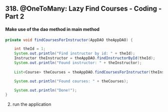 ## 318. @OneToMany: Lazy Find Courses - Coding - Part 2

#### Make use of the dao method in main method 

```java
private void findCoursesForInstructor(AppDAO theAppDAO) {

    int theId = 1;
    System.out.println("Find instructor by id: " + theId);
    Instructor theInstructor = theAppDAO.findInstructorById(theId);
    System.out.println("Found instructor: " + theInstructor);
    
    List<Course> theCourses = theAppDAO.findCoursesForInstructor(theInstructor);

    System.out.println("Found courses: " + theCourses);

    System.out.println("Done!");
}
```
2. run the application